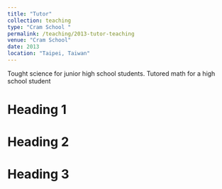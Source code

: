 ```yaml
---
title: "Tutor"
collection: teaching
type: "Cram School "
permalink: /teaching/2013-tutor-teaching
venue: "Cram School"
date: 2013
location: "Taipei, Taiwan"
---
```


Tought science for junior high school students.
Tutored math for a high school student

Heading 1
======

Heading 2
======

Heading 3
======
